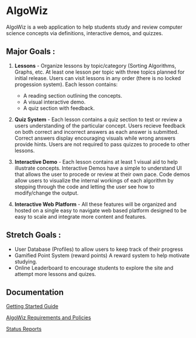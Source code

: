# AlgoWiz

AlgoWiz is a web application to help students study and review computer science concepts via definitions, interactive demos, and quizzes.

## Major Goals : 
1. **Lessons** - Organize lessons by topic/category (Sorting Algorithms, Graphs, etc.
At least one lesson per topic with three topics planned for initial release.
Users can visit lessons in any order (there is no locked progession system).
Each lesson contains: 
    * A reading section outlining the concepts.
    * A visual interactive demo.
    * A quiz section with feedback.

2. **Quiz System** - Each lesson contains a quiz section to test or review a users
understanding of the particular concept. Users recieve feedback on both correct 
and incorrect answers as each answer is submitted. Correct answers display encouraging visuals while wrong answers provide hints. Users are not required to 
pass quizzes to procede to other lessons. 

3. **Interactive Demo** - Each lesson contains at least 1 visual aid to help illustrate concepts. Interactive Demos have a simple to understand UI that allows
the user to procede or review at their own pace. Code demos allow users to 
visualize the internal workings of each algorithm by stepping through the code and letting the user see how to modify/change the output.

4. **Interactive Web Platform** - All these features will be organized and hosted
on a single easy to navigate web based platform designed to be easy to scale and
integrate more content and features.

## Stretch Goals : 
* User Database (Profiles) to allow users to keep track of their progress
* Gamified Point System (reward points) A reward system to help motivate studying. 
* Online Leaderboard to encourage students to explore the site and attempt more 
lessons and quizes. 

## Documentation

[Getting Started Guide]()

[AlgoWiz Requirements and Policies]() 

[Status Reports](AlgoWiz/blob/main/status-reports)


